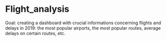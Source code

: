 # Flight_analysis
 Goal: creating a dashboard with crucial informations concerning flights and delays in 2019: the most popular airports, the most popular routes, average delays on certain routes, etc.
